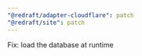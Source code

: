 ```yaml
---
"@redraft/adapter-cloudflare": patch
"@redraft/site": patch
---
```


Fix: load the database at runtime
